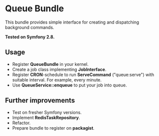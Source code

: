 # Queue Bundle

This bundle provides simple interface for creating and dispatching background commands.

**Tested on Symfony 2.8.**

## Usage

* Register **QueueBundle** in your kernel.
* Create a job class implementing **JobInterface**.
* Register **CRON**-schedule to run **ServeCommand** ("queue:serve") with suitable interval. 
For example, every minute.
* Use **QueueService::enqueue** to put your job into queue.

## Further improvements

* Test on fresher Symfony versions.
* Implement **RedisTaskRepository**.
* Refactor.
* Prepare bundle to register on **packagist**.